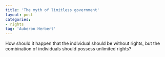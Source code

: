 ```yaml
---
title: 'The myth of limitless government'
layout: post
categories:
- rights
tag: 'Auberon Herbert'
---
```


How should it happen that the individual should be without rights, but the combination of individuals should possess unlimited rights?